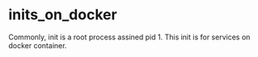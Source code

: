 # inits_on_docker
Commonly, init is a root process assined pid 1. This init is for services on docker container. 
